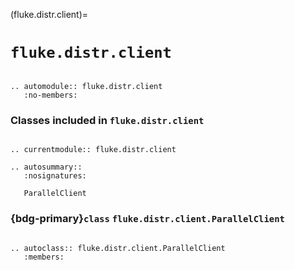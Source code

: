 (fluke.distr.client)=

# ``fluke.distr.client``

```{eval-rst}

.. automodule:: fluke.distr.client
   :no-members:

```

<h3>

Classes included in ``fluke.distr.client``

</h3>

```{eval-rst}

.. currentmodule:: fluke.distr.client

.. autosummary::
   :nosignatures:

   ParallelClient

```

<h3>

{bdg-primary}`class` ``fluke.distr.client.ParallelClient``

</h3>

```{eval-rst}

.. autoclass:: fluke.distr.client.ParallelClient
   :members:

```
